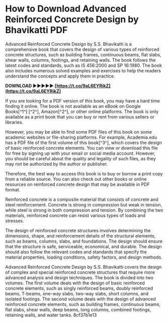 
 
# How to Download Advanced Reinforced Concrete Design by Bhavikatti PDF
 
Advanced Reinforced Concrete Design by S.S. Bhavikatti is a comprehensive book that covers the design of various types of reinforced concrete structures, such as building frames, continuous beams, flat slabs, shear walls, columns, footings, and retaining walls. The book follows the latest codes and standards, such as IS 456:2000 and SP 16:1980. The book also includes numerous solved examples and exercises to help the readers understand the concepts and apply them in practice.
 
**DOWNLOAD ►►►►► [https://t.co/9aL6EYRikZ](https://t.co/9aL6EYRikZ)**


 
If you are looking for a PDF version of this book, you may have a hard time finding it online. The book is not available as an eBook on Google Books[^1^] [^2^], Amazon[^2^], or other online platforms. The book is only available as a print book that you can buy or rent from various sellers or libraries.
 
However, you may be able to find some PDF files of this book on some academic websites or file-sharing platforms. For example, Academia.edu has a PDF file of the first volume of this book[^3^], which covers the design of basic reinforced concrete elements. You can view or download this file for free by signing up with your email or social media account. However, you should be careful about the quality and legality of such files, as they may not be authorized by the author or publisher.
 
Therefore, the best way to access this book is to buy or borrow a print copy from a reliable source. You can also check out other books or online resources on reinforced concrete design that may be available in PDF format.

Reinforced concrete is a composite material that consists of concrete and steel reinforcement. Concrete is strong in compression but weak in tension, while steel is strong in both compression and tension. By combining the two materials, reinforced concrete can resist various types of loads and stresses.
 
The design of reinforced concrete structures involves determining the dimensions, shape, and reinforcement details of the structural elements, such as beams, columns, slabs, and foundations. The design should ensure that the structure is safe, serviceable, economical, and durable. The design should also follow the relevant codes and standards that specify the material properties, loading conditions, safety factors, and design methods.
 
Advanced Reinforced Concrete Design by S.S. Bhavikatti covers the design of complex and special reinforced concrete structures that require more advanced analysis and design techniques. The book is divided into two volumes. The first volume deals with the design of basic reinforced concrete elements, such as singly reinforced beams, doubly reinforced beams, T-beams, one-way slabs, two-way slabs, short columns, and isolated footings. The second volume deals with the design of advanced reinforced concrete elements, such as building frames, continuous beams, flat slabs, shear walls, deep beams, long columns, combined footings, retaining walls, and water tanks.
 8cf37b1e13
 
